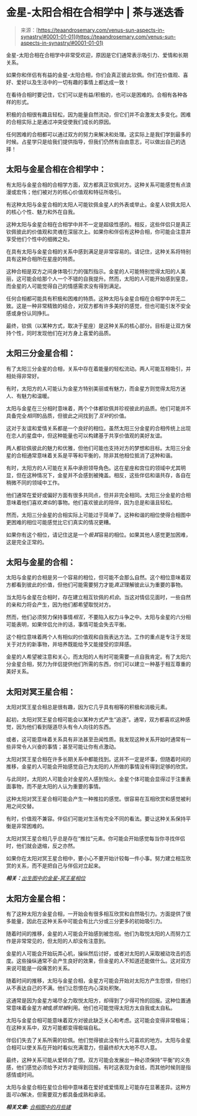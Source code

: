 <!--yml

类别：未分类

日期：2024年06月12日 18:22:30

-->

# 金星-太阳合相在合相学中 | 茶与迷迭香

> 来源：[https://teaandrosemary.com/venus-sun-aspects-in-synastry/#0001-01-01](https://teaandrosemary.com/venus-sun-aspects-in-synastry/#0001-01-01)

金星-太阳合相在合相学中非常受欢迎，原因是它们通常表示吸引力、爱情和长期关系。

如果你和伴侣有有益的金星-太阳合相，你们会真正彼此钦佩。你们在价值观、喜好、爱好以及生活中的一切有趣的事情上都达成一致！

在看待合相时要记住，它们可以是有益/积极的，也可以是困难的。合相有各种各样的形式。

积极的合相很有趣且轻松，因为能量自然流动，但它们并不会激发太多变化。困难的合相实际上是通过冲突促使我们成长的原因。

任何困难的合相都可以通过双方的努力来解决和处理。这实际上是我们学到最多的时候。占星学只是给我们提供指导，但我们仍然有自由意志，可以做出自己的选择！

## 太阳与金星合相在合相学中：

有太阳与金星合相的合相学方面，双方都真正钦佩对方。这种关系可能感觉有点浪漫或宏伟；他们被对方的核心价值观和特征所吸引。

有这种太阳与金星合相的太阳人可能钦佩金星人的外表或举止。金星人钦佩太阳人的核心个性、魅力和外在自我。

这种太阳与金星合相在合相学中并不一定是超级性感的。相反，这些伴侣只是真正钦佩彼此的价值观和灵魂在深层次上。如果你和伴侣有这种合相，你可能会注意并享受他们个性中的细微之处。

在具有太阳与金星合相的关系中感到满足是非常容易的。请记住，这种关系将特别具有这种合相所在星座的特质。

这种合相是双方之间身体吸引力的强烈指示。金星的人可能特别觉得太阳的人美丽，这可能会给那个人一个不错的自我提升。然而，太阳的人可能开始感到窒息，而金星的人可能觉得自己的情感需求没有得到满足。

任何合相都可能具有积极和困难的特质。这种太阳与金星合相在合相学中并无二致。这是一种非常精致的结合，对双方都有许多美好的感觉，但也可能引发不安全感或身份认同挣扎。

最终，钦佩（以某种方式，取决于星座）是这种关系的核心部分。目标是让双方保持个性，同时发现他们在对方身上喜爱的品质。

## 太阳三分金星合相：

有了太阳三分金星的合相，关系中存在着能量的轻松流动。两人可能互相吸引，并相处得非常好。

有时，太阳方的人可能认为金星方特别美丽或有魅力，而金星方则觉得太阳方迷人、有魅力和温暖。

太阳与金星在三分相时意味着，两个个体都钦佩并珍视彼此的品质。他们可能并不具备完全*相同*的品质，但彼此之间找到了*互补*的价值。

这对于友谊和爱情关系都是一个良好的相位。虽然太阳三分金星的合相传统上出现在恋人的星盘中，但这种能量也可以构建基于共享价值观的美好友谊。

两人都钦佩彼此的魅力和优雅，但他们可能也支持对方的梦想和目标。太阳三分金星的合相通常意味着关系是平等和平衡的，除非其他相位抵消了这种和谐。

有时，太阳方的人可能在关系中承担领导角色。这在星座和宫位的领域中尤其明显，但在这种情况下，金星并不会感到被掩盖。相反，这些伴侣和谐共存，各自在稍微不同的领域中工作。

他们通常在爱好或偏好方面有很多共同点，但并非完全相同。太阳三分金星的合相意味着他们喜欢*类似*的事物。他们喜欢彼此的陪伴，因为总是和谐且轻松。

然而，太阳三分金星的合相实际上可能过于简单了。这种和谐的相位使得合相图中更困难的相位可能感觉比它们真实的情况更糟。

如果你有这个相位，请记住这是一个*极其*容易的相位。如果其他人感觉更加困难，这是完全正常的。

## 太阳与金星的合相：

太阳与金星的合相是另一个容易的相位，但可能不会那么自然。这个相位意味着双方都看到彼此的价值，但他们可能需要努力才能*真正*理解彼此认为重要的事物。

当太阳与金星在合相时，存在建立相互钦佩的*机会*。当这对情侣见面时，一些自然的亲和力将会产生，因为他们都希望取悦对方。

然而，他们必须努力保持事情*相互*，不要陷入权力斗争之中。太阳与金星的六分相可能表明，如果伴侣允许的话，事情可能会失去平衡。

这个相位意味着两个人有相似的价值观和自我表达方法。工作的重点是专注于发现关于对方的新事物，并培养既能给予又能接受的崇拜感。

金星的人希望被注意和关心，而太阳的人有时可能需要一点自我肯定。有了太阳六分金星合相，努力为伴侣提供他们所需的东西，你们可以建立一种基于相互尊重的美好关系。

## 太阳对冥王星合相：

太阳对冥王星合相总是很有趣，因为它几乎具有相等的积极和消极元素。

起初，太阳对冥王星合相可能会以某种方式产生“追逐”。通常，双方都喜欢这种感觉，因为他们看到隧道尽头有令人向往的东西。

或者，这可能意味着关系具有非法甚至丑闻性质。我发现这种关系开始时通常有一些非常令人兴奋的事情；甚至可能让你有点激动。

太阳对冥王星合相在许多长期关系中都能找到。这并不一定是坏事，但随着时间的推移，金星的人可能会开始感觉自己为太阳的人所做的事情没有得到足够的欣赏。

与此同时，太阳的人可能会对金星的人感到恼火。金星个体可能会显得过于注重表面事物，而不是太阳的人认为重要的事情。

这种太阳对冥王星合相可能会产生一种推拉的感觉。很容易在互相欣赏和感觉被利用之间交替。

有时，价值观不兼容。伴侣们可能对生活有完全不同的看法。要让这种关系保持平衡是非常困难的。

太阳对冥王星合相几乎总是存在“推拉”元素。你可能会开始感觉每当你寻找伴侣时，他们就会退缩，反之亦然。

如果你在太阳对冥王星合相中，要小心不要开始计较每一件小事。努力建立相互欣赏的关系，而不是把自己与伴侣对立起来。

***相关：**[出生图中的金星-冥王星相位](https://teaandrosemary.com/venus-pluto-aspects-natal/)*

## 太阳方金星合相：

有了这种太阳方金星合相，一开始会有很多相互欣赏和自然吸引力。方面提供了很多能量，因此在这种关系中可能会有比六分或三分更多的初始吸引力。

随着时间的推移，金星的人可能会开始感到被忽视。他们为取悦太阳的人而努力工作是非常常见的，但太阳的人却没有注意到。

金星的人可能会开始玩弄心机，操纵然后讨好，或者对太阳的人采取被动攻击的态度。这些操纵通常不会产生良好的效果，但金星的人不知道还能做什么。这对双方来说可能是一段痛苦的关系。

随着时间的推移，太阳与金星合相，金星方可能会开始对太阳方产生怨恨，但他们从不表达自己的不满。他们让怨恨在内心深处积聚。

这通常是因为金星方竭尽全力取悦太阳方，却得到了少得可怜的回报。这种位置通常意味着金星方*被*或*感觉被*利用。他们也可能觉得太阳方太自我或太自私。

太阳与金星合相可能意味着双方对彼此缺乏关心和考虑。这可能会变得非常极端；在这种关系中，双方可能都变得极端自私。

伴侣们失去了关系所需的钦佩。他们觉得彼此没有什么可喜欢的地方。太阳与金星合相可以使关系在开始时看似充满潜力，但最终却大大地不尽人意。

最终，这种关系可能从爱转向了恨。双方可能会发展出一种必须保持“平衡”的义务感，他们感觉必须给予对方才能得到回报。有时这表现为金钱，而其他时候则是指感情或时间。

太阳与金星合相在星位合相中意味着在爱好或爱情观上可能存在显著差异。这种方面*可以*解决，但需要双方都具备成熟和承诺。

***相关文章:** [合相图中的月些建](https://teaandrosemary.com/moon-saturn-aspects-synastry/)*

